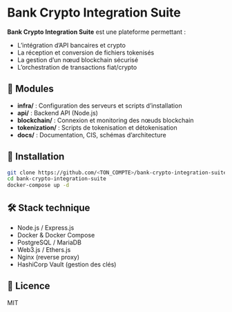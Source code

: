 # Bank Crypto Integration Suite

**Bank Crypto Integration Suite** est une plateforme permettant :
- L’intégration d’API bancaires et crypto
- La réception et conversion de fichiers tokenisés
- La gestion d’un nœud blockchain sécurisé
- L’orchestration de transactions fiat/crypto

## 📌 Modules
- **infra/** : Configuration des serveurs et scripts d’installation
- **api/** : Backend API (Node.js)
- **blockchain/** : Connexion et monitoring des nœuds blockchain
- **tokenization/** : Scripts de tokenisation et détokenisation
- **docs/** : Documentation, CIS, schémas d’architecture

## 🚀 Installation
```bash
git clone https://github.com/<TON_COMPTE>/bank-crypto-integration-suite.git
cd bank-crypto-integration-suite
docker-compose up -d
```

## 🛠 Stack technique
- Node.js / Express.js
- Docker & Docker Compose
- PostgreSQL / MariaDB
- Web3.js / Ethers.js
- Nginx (reverse proxy)
- HashiCorp Vault (gestion des clés)

## 📄 Licence
MIT
